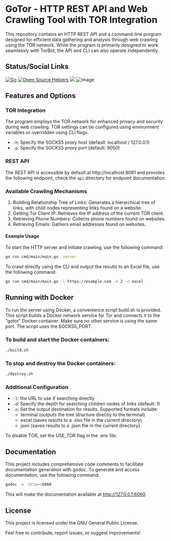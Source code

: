 # GoTor - HTTP REST API and Web Crawling Tool with TOR Integration

This repository contains an HTTP REST API and a command-line program designed for efficient data gathering and analysis through web crawling using the TOR network. While the program is primarily designed to work seamlessly with TorBot, the API and CLI can also operate independently.

## Status/Social Links
[![Go](https://github.com/DedSecInside/gotor/actions/workflows/go.yml/badge.svg)](https://github.com/DedSecInside/gotor/actions/workflows/go.yml)
[![Open Source Helpers](https://www.codetriage.com/kingakeem/gotor/badges/users.svg)](https://www.codetriage.com/kingakeem/gotor)
[![](https://img.shields.io/badge/Made%20with-Go-blue.svg?style=flat-square)]()
![image](https://github.com/DedSecInside/gotor/assets/13573860/9705fcbf-055c-4024-9f36-1bd4bea71442)

## Features and Options

### TOR Integration
The program employs the TOR network for enhanced privacy and security during web crawling. TOR settings can be configured using environment variables or overridden using CLI flags.

* `-h`: Specify the SOCKS5 proxy host (default: localhost / 127.0.0.1)
* `-p`: Specify the SOCKS5 proxy port (default: 9050)

### REST API
The REST API is accessible by default at http://localhost:8081 and provides the following endpoint, check the `api` directory for endpoint documentation.
  
### Available Crawling Mechanisms
1. Building Relationship Tree of Links: Generates a hierarchical tree of links, with child nodes representing links found on a website.
2. Getting Tor Client IP: Retrieves the IP address of the current TOR client.
3. Retrieving Phone Numbers: Collects phone numbers found on websites.
4. Retrieving Emails: Gathers email addresses found on websites.

#### Example Usage
To start the HTTP server and initiate crawling, use the following command:
```bash
go run cmd/main/main.go -server
```

To crawl directly using the CLI and output the results to an Excel file, use the following command:
```bash
go run cmd/main/main.go -l https://example.com -d 2 -o excel
```

## Running with Docker
To run the server using Docker, a convenience script build.sh is provided. This script builds a Docker network service for Tor and connects it to the "gotor" Docker container.
Make sure no other service is using the same port. The script uses the SOCKS5_PORT.

### To build and start the Docker containers:
```bash
./build.sh
```
### To stop and destroy the Docker containers:
```bash
./destroy.sh
```

### Additional Configuration
* `-l`: the URL to use if searching directly
* `-d`: Specify the depth for searching children nodes of links (default: 1)
* `-o`: Set the output destination for results. Supported formats include:
	* terminal (outputs the tree structure directly to the terminal)
	* excel (saves results to a .xlsx file in the current directory)
	* json (saves results to a .json file in the current directory)
 
To disable TOR, set the USE_TOR flag in the .env file.

## Documentation
This project includes comprehensive code comments to facilitate documentation generation with godoc. To generate and access documentation, use the following command:

```bash
godoc -v -http=:6060
```
This will make the documentation available at http://127.0.0.1:6060.

## License
This project is licensed under the GNU General Public License.

Feel free to contribute, report issues, or suggest improvements!
